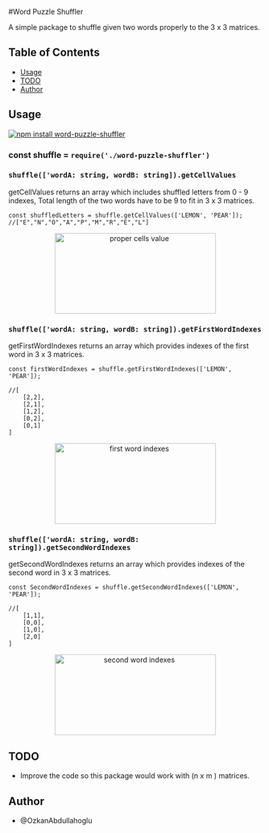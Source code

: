 #Word Puzzle Shuffler

A simple package to shuffle given two words properly to the 3 x 3 matrices. 

## Table of Contents
- [Usage](#usage)
- [TODO](#todo)
- [Author](#author)


## Usage

[![npm install word-puzzle-shuffler](https://nodei.co/npm/word.puzzle.shuffler.png?mini=true)](https://www.npmjs.com/package/word-puzzle-shuffler)

### const shuffle = `require('./word-puzzle-shuffler')`
### `shuffle(['wordA: string, wordB: string]).getCellValues`
getCellValues returns an array which includes shuffled letters from 0 - 9 indexes, 
Total length of the two words have to be 9 to fit in 3 x 3 matrices.

```const shuffledLetters = shuffle.getCellValues(['LEMON', 'PEAR']);```
```//["E","N","O","A","P","M","R","E","L"]```

<p align="center">
<img src="./assets/images/demoCellsValue.png" alt="proper cells value" width="320px" height=160px>
</p>

### `shuffle(['wordA: string, wordB: string]).getFirstWordIndexes`
getFirstWordIndexes returns an array which provides indexes of the first word in 3 x 3 matrices.

```const firstWordIndexes = shuffle.getFirstWordIndexes(['LEMON', 'PEAR']);```
```
//[
    [2,2],
    [2,1],
    [1,2],
    [0,2],
    [0,1]
]
```
<p align="center">
<img src="./assets/images/getFirstWordIndexes.png" alt="first word indexes" width="320px" height=160px>
</p>

### `shuffle(['wordA: string, wordB: string]).getSecondWordIndexes`
getSecondWordIndexes returns an array which provides indexes of the second word in 3 x 3 matrices.

```const SecondWordIndexes = shuffle.getSecondWordIndexes(['LEMON', 'PEAR']);```
```
//[
    [1,1],
    [0,0],
    [1,0],
    [2,0]
]
```

<p align="center">
<img src="./assets/images/getSecondWordIndexes.png" alt="second word indexes" width="320px" height=160px>
</p>

## TODO 

* Improve the code so this package would work with (n x m ) matrices.

## Author

- @OzkanAbdullahoglu
